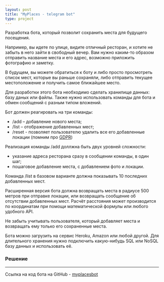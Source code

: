 ```yaml
---
layout: post
title: "MyPlaces - telegram bot"
type: project
---
```


Разработка бота, который позволит сохранить места для будущего посещения.

Например, вы идете по улице, видите отличный ресторан, и хотите не забыть в него зайти в свободный вечер. 
Вам нужно каким-то образом отправить название места и его адрес, возможно приложить фотографию и заметку.  

В будущем, вы можете обратиться к боту и либо просто просмотреть список мест, которые вы раньше сохраняли, 
либо отправить текущее местоположение и получить самое ближайшее место.  

Для разработки этого бота необходимо сделать хранилище данных: базу даных или файлы. Также нужно 
использовать команды для бота и обмен сообщений с разным типом вложений.  

Бот должен реагировать на три команды:  
* /add – добавление нового места;
* /list – отображение добавленных мест;
* /reset - позволяет пользователю удалить все его добавленные локации (помним про [GDPR](https://en.wikipedia.org/wiki/General_Data_Protection_Regulation))  

Реализация команды /add доллжна быть двух уровней сложности:  
* указание адреса ресторана сразу в сообщении команды, в один шаг;
* пошаговое добавление места, с добавлением фото и локации.  

Команда /list в базовом варианте должна показывать 10 последних добавленных мест.  

Расширенная версия бота должна возвращать места в радиусе 500 метров при отправке локации, или возвращать сообщение об отсутствии добавленных мест.
Расчёт расстояния может производится по координатам при помощи математической формулы или любого удобного API.  

Не забыть учитывать пользователя, который добавляет места и возвращать ему только его сохраненные места.  

Бота можно загрузить на сервис Heroku, Amazon или любой другой. Для длительного хранения нужно подключить какую-нибудь SQL или NoSQL базу данных и использовать её.  

### Решение

----
Ссылка на код бота на GitHub - [myplacesbot](https://github.com/Erniess/myplacesbot.git)
